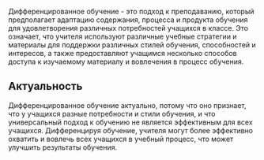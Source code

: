Дифференцированное обучение - это подход к преподаванию, который предполагает адаптацию содержания, процесса и продукта обучения для удовлетворения различных потребностей учащихся в классе. Это означает, что учителя используют различные учебные стратегии и материалы для поддержки различных стилей обучения, способностей и интересов, а также предоставляют учащимся несколько способов доступа к изучаемому материалу и вовлечения в процесс обучения. 

## Актуальность

Дифференцированное обучение актуально, потому что оно признает, что у учащихся разные потребности и стили обучения, и что универсальный подход к обучению не является эффективным для всех учащихся. Дифференцируя обучение, учителя могут более эффективно охватить и вовлечь всех учащихся в учебный процесс, что может улучшить результаты обучения.